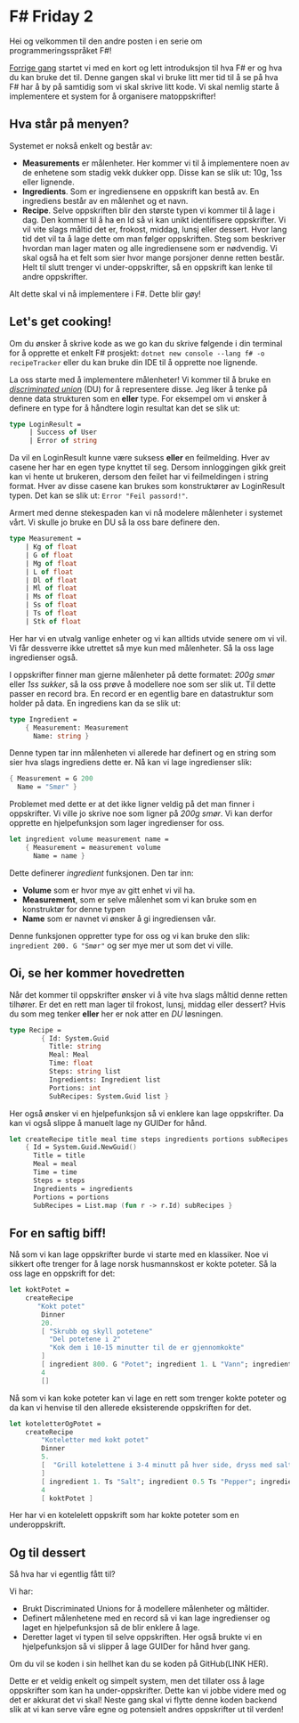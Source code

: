 # F# Friday 2

Hei og velkommen til den andre posten i en serie om programmeringsspråket F#!

[Forrige gang](https://medium.com/r/?url=https%3A%2F%2Fblogg.bekk.no%2Ff-friday-1-39f63618d2e4) startet vi med en kort og lett introduksjon til hva F# er og hva du kan bruke det til. Denne gangen skal vi bruke litt mer tid til å se på hva F# har å by på samtidig som vi skal skrive litt kode. Vi skal nemlig starte å implementere et system for å organisere matoppskrifter!

## Hva står på menyen?
Systemet er nokså enkelt og består av:
- **Measurements** er målenheter. Her kommer vi til å implementere noen av de enhetene som stadig vekk dukker opp. Disse kan se slik ut: 10g, 1ss eller lignende.
- **Ingredients**. Som er ingrediensene en oppskrift kan bestå av. En ingrediens består av en målenhet og et navn.
- **Recipe**. Selve oppskriften blir den største typen vi kommer til å lage i dag. Den kommer til å ha en Id så vi kan unikt identifisere oppskrifter. Vi vil vite slags måltid det er, frokost, middag, lunsj eller dessert. Hvor lang tid det vil ta å lage dette om man følger oppskriften. Steg som beskriver hvordan man lager maten og alle ingrediensene som er nødvendig. Vi skal også ha et felt som sier hvor mange porsjoner denne retten består. Helt til slutt trenger vi under-oppskrifter, så en oppskrift kan lenke til andre oppskrifter.

Alt dette skal vi nå implementere i F#. Dette blir gøy!

## Let's get cooking!
Om du ønsker å skrive kode as we go kan du skrive følgende i din terminal for å opprette et enkelt F# prosjekt: `dotnet new console --lang f# -o recipeTracker` eller du kan bruke din IDE til å opprette noe lignende.

La oss starte med å implementere målenheter! Vi kommer til å bruke en [*discriminated union*](https://medium.com/r/?url=https%3A%2F%2Ffsharpforfunandprofit.com%2Fposts%2Fdiscriminated-unions%2F) (DU) for å representere disse. Jeg liker å tenke på denne data strukturen som en **eller** type. For eksempel om vi ønsker å definere en type for å håndtere login resultat kan det se slik ut:
```fsharp
type LoginResult =
     | Success of User
     | Error of string
```
Da vil en LoginResult kunne være suksess **eller** en feilmelding. Hver av casene her har en egen type knyttet til seg. Dersom innloggingen gikk greit kan vi hente ut brukeren, dersom den feilet har vi feilmeldingen i string format. Hver av disse casene kan brukes som konstruktører av LoginResult typen. Det kan se slik ut: `Error "Feil passord!"`.

Armert med denne stekespaden kan vi nå modelere målenheter i systemet vårt. Vi skulle jo bruke en DU så la oss bare definere den.

```fsharp
type Measurement = 
    | Kg of float
    | G of float
    | Mg of float
    | L of float
    | Dl of float
    | Ml of float
    | Ms of float
    | Ss of float
    | Ts of float
    | Stk of float
```

Her har vi en utvalg vanlige enheter og vi kan alltids utvide senere om vi vil. Vi får dessverre ikke utrettet så mye kun med målenheter. Så la oss lage ingredienser også.

I oppskrifter finner man gjerne målenheter på dette formatet: *200g smør* eller *1ss sukker*, så la oss prøve å modellere noe som ser slik ut. Til dette passer en record bra. En record er en egentlig bare en datastruktur som holder på data. En ingrediens kan da se slik ut:

```fsharp
type Ingredient =
    { Measurement: Measurement
      Name: string }
```

Denne typen tar inn målenheten vi allerede har definert og en string som sier hva slags ingrediens dette er. Nå kan vi lage ingredienser slik:

```fsharp
{ Measurement = G 200
  Name = "Smør" }
```

Problemet med dette er at det ikke ligner veldig på det man finner i oppskrifter. Vi ville jo skrive noe som ligner på *200g smør*. Vi kan derfor opprette en hjelpefunksjon som lager ingredienser for oss.

```fsharp
let ingredient volume measurement name = 
    { Measurement = measurement volume
      Name = name }
```

Dette definerer *ingredient* funksjonen.
Den tar inn:
- **Volume** som er hvor mye av gitt enhet vi vil ha.
- **Measurement**, som er selve målenhet som vi kan bruke som en konstruktør for denne typen
- **Name** som er navnet vi ønsker å gi ingrediensen vår.

Denne funksjonen oppretter type for oss og vi kan bruke den slik: `ingredient 200. G "Smør"` og ser mye mer ut som det vi ville.

## Oi, se her kommer hovedretten
Når det kommer til oppskrifter ønsker vi å vite hva slags måltid denne retten tilhører. Er det en rett man lager til frokost, lunsj, middag eller dessert? Hvis du som meg tenker **eller** her er nok atter en *DU* løsningen.

```fsharp
type Recipe =
        { Id: System.Guid
          Title: string
          Meal: Meal
          Time: float
          Steps: string list
          Ingredients: Ingredient list
          Portions: int
          SubRecipes: System.Guid list }
```
Her også ønsker vi en hjelpefunksjon så vi enklere kan lage oppskrifter. Da kan vi også slippe å manuelt lage ny GUIDer for hånd.
```fsharp
let createRecipe title meal time steps ingredients portions subRecipes =
    { Id = System.Guid.NewGuid()
      Title = title
      Meal = meal
      Time = time
      Steps = steps
      Ingredients = ingredients
      Portions = portions
      SubRecipes = List.map (fun r -> r.Id) subRecipes }
```

## For en saftig biff! 
Nå som vi kan lage oppskrifter burde vi starte med en klassiker. Noe vi sikkert ofte trenger for å lage norsk husmannskost er kokte poteter. Så la oss lage en oppskrift for det:

```fsharp
let koktPotet = 
    createRecipe 
       "Kokt potet"
        Dinner
        20.
        [ "Skrubb og skyll potetene"
          "Del potetene i 2"
          "Kok dem i 10-15 minutter til de er gjennomkokte"
        ]
        [ ingredient 800. G "Potet"; ingredient 1. L "Vann"; ingredient 1. Ts "Salt" ]
        4
        []
```
Nå som vi kan koke poteter kan vi lage en rett som trenger kokte poteter og da kan vi henvise til den allerede eksisterende oppskriften for det.

```fsharp
let koteletterOgPotet = 
    createRecipe
        "Koteletter med kokt potet"
        Dinner
        5.
        [  "Grill kotelettene i 3-4 minutt på hver side, dryss med salt og pepper"
        ] 
        [ ingredient 1. Ts "Salt"; ingredient 0.5 Ts "Pepper"; ingredient 4. Stk "Kotelett" ]
        4
        [ koktPotet ]
```

Her har vi en kotelelett oppskrift som har kokte poteter som en underoppskrift.

## Og til dessert
Så hva har vi egentlig fått til?

Vi har:
- Brukt Discriminated Unions for å modellere målenheter og måltider.
- Definert målenhetene med en record så vi kan lage ingredienser og laget en hjelpefunksjon så de blir enklere å lage.
- Deretter laget vi typen til selve oppskriften. Her også brukte vi en hjelpefunksjon så vi slipper å lage GUIDer for hånd hver gang.

Om du vil se koden i sin hellhet kan du se koden på GitHub(LINK HER).

Dette er et veldig enkelt og simpelt system, men det tillater oss å lage oppskrifter som kan ha under-oppskrifter. Dette kan vi jobbe videre med og det er akkurat det vi skal! Neste gang skal vi flytte denne koden backend slik at vi kan serve våre egne og potensielt andres oppskrifter ut til verden!
